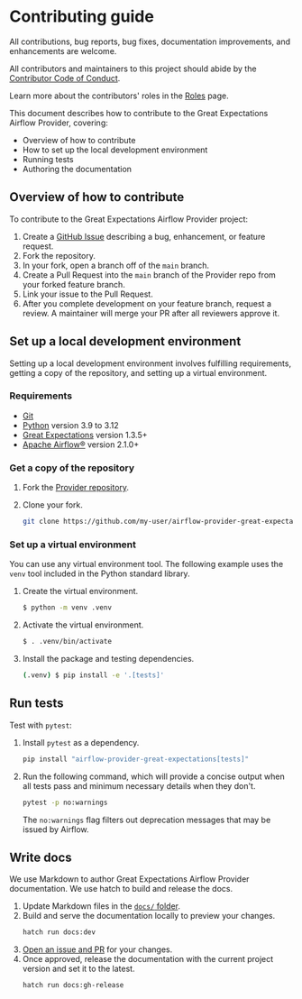 # Contributing guide

All contributions, bug reports, bug fixes, documentation improvements, and enhancements are welcome.

All contributors and maintainers to this project should abide by the [Contributor Code of Conduct](/docs/contributing/code-of-conduct.md).

Learn more about the contributors' roles in the [Roles](/docs/contributing/contributor-roles.md) page.

This document describes how to contribute to the Great Expectations Airflow Provider, covering:

- Overview of how to contribute
- How to set up the local development environment
- Running tests
- Authoring the documentation

## Overview of how to contribute

To contribute to the Great Expectations Airflow Provider project:

1. Create a [GitHub Issue](https://github.com/astronomer/airflow-provider-great-expectations/issues) describing a bug, enhancement, or feature request.
2. Fork the repository.
3. In your fork, open a branch off of the `main` branch.
4. Create a Pull Request into the `main` branch of the Provider repo from your forked feature branch.
5. Link your issue to the Pull Request.
6. After you complete development on your feature branch, request a review. A maintainer will merge your PR after all reviewers approve it.


## Set up a local development environment

Setting up a local development environment involves fulfilling requirements, getting a copy of the repository, and setting up a virtual environment.

### Requirements

- [Git](https://git-scm.com/)
- [Python](https://www.python.org/) version 3.9 to 3.12
- [Great Expectations](https://docs.greatexpectations.io/docs/core/set_up_a_gx_environment/install_gx) version 1.3.5+
- [Apache Airflow®](https://airflow.apache.org/) version 2.1.0+ 

### Get a copy of the repository

1. Fork the [Provider repository](https://github.com/astronomer/airflow-provider-great-expectations).

2. Clone your fork.
   ```bash
   git clone https://github.com/my-user/airflow-provider-great-expectations.git
   ```

### Set up a virtual environment

You can use any virtual environment tool. The following example uses the `venv` tool included in the Python standard library.

1. Create the virtual environment.
   ```bash
   $ python -m venv .venv
   ```

2. Activate the virtual environment.
   ```bash
   $ . .venv/bin/activate
   ```

3. Install the package and testing dependencies.
   ```bash
   (.venv) $ pip install -e '.[tests]'
   ```

## Run tests

Test with `pytest`:

1. Install `pytest` as a dependency.
   ```bash
   pip install "airflow-provider-great-expectations[tests]"
   ```
2. Run the following command, which will provide a concise output when all tests pass and minimum necessary details when they don't.
   ```bash
   pytest -p no:warnings
   ```
   The `no:warnings` flag filters out deprecation messages that may be issued by Airflow.


## Write docs

We use Markdown to author Great Expectations Airflow Provider documentation. We use hatch to build and release the docs.

1. Update Markdown files in the [`docs/` folder](https://github.com/astronomer/airflow-provider-great-expectations/tree/docs/docs).
2. Build and serve the documentation locally to preview your changes.
   ```bash
   hatch run docs:dev
   ```
3. [Open an issue and PR](#overview-of-how-to-contribute) for your changes.
4. Once approved, release the documentation with the current project version and set it to the latest.
   ```
   hatch run docs:gh-release
   ```